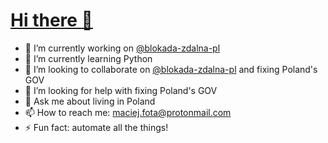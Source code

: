 # <a href="https://maciej-fota-1976.github.io/">Hi there <span aria-label="waving hand" role="img">👋</span></a>

<!--
**maciej-fota-1976/maciej-fota-1976** is a ✨ _special_ ✨ repository because its `README.md` (this file) appears on your GitHub profile.
-->

- 🔭 I’m currently working on <a href="https://github.com/blokada-zdalna-pl" title="blokada-zdalna-pl">@blokada-zdalna-pl</a>
- 🌱 I’m currently learning Python
- 👯 I’m looking to collaborate on <a href="https://github.com/blokada-zdalna-pl" title="blokada-zdalna-pl">@blokada-zdalna-pl</a> and fixing Poland's GOV
- 🤔 I’m looking for help with fixing Poland's GOV
- 💬 Ask me about living in Poland
- 📫 How to reach me: <a href="mailto:maciej.fota@protonmail.com?subject=GitHub&body=I'm+writing+regarding+GitHub+profile...">maciej.fota@protonmail.com</a>
- ⚡ Fun fact: automate all the things!
